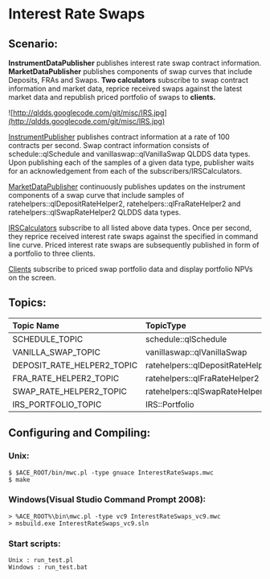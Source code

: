 # Interest Rate Swaps #

## Scenario: ##

**InstrumentDataPublisher** publishes interest rate swap contract information.
**MarketDataPublisher** publishes components of swap curves that include Deposits, FRAs and Swaps.
**Two calculators** subscribe to swap contract information and market data, reprice received swaps against the latest market data and republish priced portfolio of swaps to **clients.**

![http://qldds.googlecode.com/git/misc/IRS.jpg](http://qldds.googlecode.com/git/misc/IRS.jpg)

[InstrumentPublisher](https://code.google.com/p/qldds/source/browse/Examples/InterestRateSwaps/InstrumentDataPublisher.cpp) publishes contract information at a rate of 100 contracts per second.  Swap contract information consists of schedule::qlSchedule and vanillaswap::qlVanillaSwap QLDDS data types.   Upon publishing each of the samples of a given data type, publisher waits for an acknowledgement from each of the subscribers/IRSCalculators.

[MarketDataPublisher](https://code.google.com/p/qldds/source/browse/Examples/InterestRateSwaps/MarketDataPublisher.cpp) continuously publishes updates on the instrument components of a swap curve that include samples of ratehelpers::qlDepositRateHelper2, ratehelpers::qlFraRateHelper2 and  ratehelpers::qlSwapRateHelper2 QLDDS data types.

[IRSCalculators](https://code.google.com/p/qldds/source/browse/Examples/InterestRateSwaps/IRSCalculator.cpp) subscribe to all listed above data types. Once per second, they reprice received interest rate swaps against the specified in command line curve. Priced interest rate swaps are subsequently published in form of a portfolio to three clients.

[Clients](https://code.google.com/p/qldds/source/browse/Examples/InterestRateSwaps/IRSClient.cpp) subscribe to priced swap portfolio data and display portfolio NPVs on the screen.

## Topics: ##

| **Topic Name** | **TopicType** | **Source** | **Destination** |
|:---------------|:--------------|:-----------|:----------------|
|SCHEDULE\_TOPIC|schedule::qlSchedule|InstrumentDataPublisher|IRSCalculators|
|VANILLA\_SWAP\_TOPIC|vanillaswap::qlVanillaSwap|InstrumentDataPublisher|IRSCalculators|
|DEPOSIT\_RATE\_HELPER2\_TOPIC|ratehelpers::qlDepositRateHelper2|MarketDataPublisher|IRSCalculators|
|FRA\_RATE\_HELPER2\_TOPIC|ratehelpers::qlFraRateHelper2|MarketDataPublisher|IRSCalculators|
|SWAP\_RATE\_HELPER2\_TOPIC|ratehelpers::qlSwapRateHelper2|MarketDataPublisher|IRSCalculators|
|IRS\_PORTFOLIO\_TOPIC|IRS::Portfolio|IRSCalculator|Client|

## Configuring and Compiling: ##
### Unix: ###
```
$ $ACE_ROOT/bin/mwc.pl -type gnuace InterestRateSwaps.mwc 
$ make
```

### Windows(Visual Studio Command Prompt 2008): ###
```
> %ACE_ROOT%\bin\mwc.pl -type vc9 InterestRateSwaps_vc9.mwc 
> msbuild.exe InterestRateSwaps_vc9.sln
```


### Start scripts: ###

```
Unix : run_test.pl
Windows : run_test.bat
```